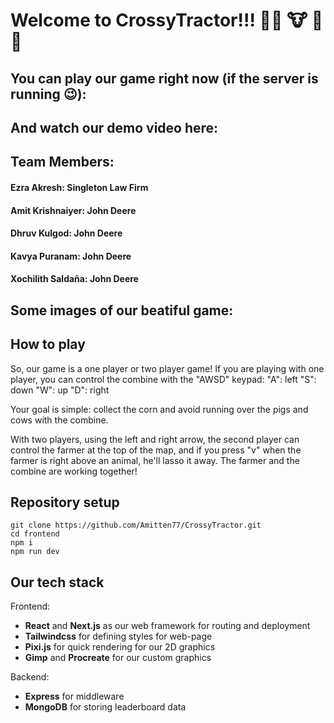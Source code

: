 # Welcome to CrossyTractor!!! :farmer: :cow: :corn: :pig: 

## You can play our game right now  (if the server is running :wink:): 

## And watch our demo video here: 

## Team Members:

#### Ezra Akresh: Singleton Law Firm
#### Amit Krishnaiyer: John Deere
#### Dhruv Kulgod: John Deere
#### Kavya Puranam: John Deere
#### Xochilith Saldaña: John Deere



## Some images of our beatiful game: 



## How to play

So, our game is a one player or two player game! If you are playing with one player, you can control the combine with the "AWSD" keypad:
"A": left
"S": down
"W": up
"D": right

Your goal is simple: collect the corn and avoid running over the pigs and cows with the combine.


With two players, using the left and right arrow, the second player can control the farmer at the top of the map, and if you press "v" when the farmer is right above an animal, he'll lasso it away. The farmer and the combine are working together!

## Repository setup
```
git clone https://github.com/Amitten77/CrossyTractor.git
cd frontend
npm i
npm run dev
```

## Our tech stack

Frontend:
- **React** and **Next.js** as our web framework for routing and deployment
- **Tailwindcss** for defining styles for web-page
- **Pixi.js** for quick rendering for our 2D graphics
- **Gimp** and **Procreate** for our custom graphics

Backend:
- **Express** for middleware 
- **MongoDB** for storing leaderboard data





